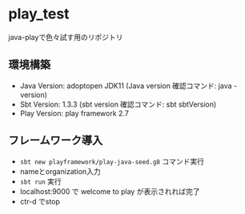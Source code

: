 # play_test
 java-playで色々試す用のリポジトリ
 
## 環境構築
* Java Version: adoptopen JDK11 
(Java version 確認コマンド: java -version)
* Sbt Version: 1.3.3
(sbt version 確認コマンド: sbt sbtVersion)
* Play Version: play framework 2.7

## フレームワーク導入
* `sbt new playframework/play-java-seed.g8` コマンド実行
* nameとorganization入力
* `sbt run` 実行
* localhost:9000 で welcome to play が表示されれば完了
* ctr-d でstop

